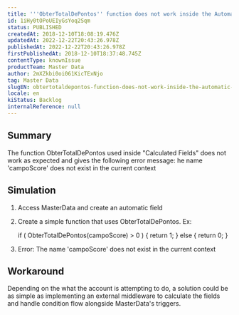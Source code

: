```yaml
---
title: '''ObterTotalDePontos'' function does not work inside the Automatic Field'
id: 1iHy0tOPoUEIyGsYoq2Sqm
status: PUBLISHED
createdAt: 2018-12-10T18:08:19.476Z
updatedAt: 2022-12-22T20:43:26.978Z
publishedAt: 2022-12-22T20:43:26.978Z
firstPublishedAt: 2018-12-10T18:37:48.745Z
contentType: knownIssue
productTeam: Master Data
author: 2mXZkbi0oi061KicTExNjo
tag: Master Data
slugEN: obtertotaldepontos-function-does-not-work-inside-the-automatic-field
locale: en
kiStatus: Backlog
internalReference: null
---
```


## Summary

The function ObterTotalDePontos used inside "Calculated Fields" does not work as expected and gives the following error message: he name 'campoScore' does not exist in the current context

## Simulation

1.  Access MasterData and create an automatic field
2.  Create a simple function that uses ObterTotalDePontos.  Ex:

    if ( ObterTotalDePontos(campoScore) > 0 ) { 
    return 1; 
    } else { 
    return 0; 
    }
    
3. Error: The name 'campoScore' does not exist in the current context

## Workaround

Depending on the what the account is attempting to do, a solution could be as simple as implementing an external middleware to calculate the fields and handle condition flow alongside MasterData's triggers.

